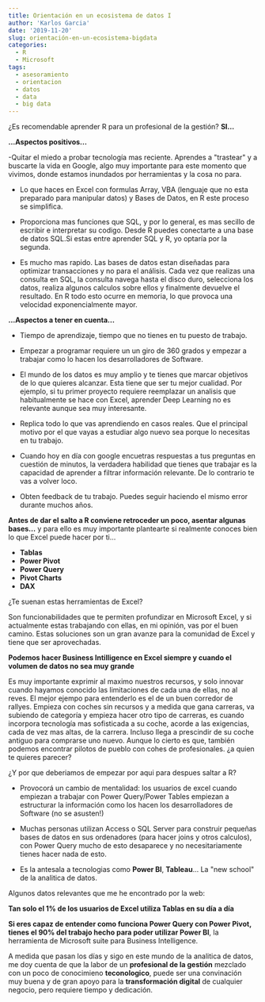 ```yaml
---
title: Orientación en un ecosistema de datos I
author: 'Karlos Garcia'
date: '2019-11-20'
slug: orientación-en-un-ecosistema-bigdata
categories:
  - R
  - Microsoft
tags:
  - asesoramiento
  - orientacion
  - datos
  - data
  - big data
---
```


¿Es recomendable aprender R para un profesional de la gestión? **SI...**

**...Aspectos positivos...**

-Quitar el miedo a probar tecnología mas reciente. Aprendes a "trastear" y a buscarte la vida en Google, algo muy importante para este momento que vivimos, donde estamos inundados por herramientas y la cosa no para.

- Lo que haces en Excel con formulas Array, VBA (lenguaje que no esta preparado para manipular datos) y Bases de Datos, en R este proceso se simplifica.

- Proporciona mas funciones que SQL, y por lo general, es mas secillo de escribir e interpretar su codigo. Desde R puedes conectarte a una base de datos SQL.Si estas entre aprender SQL y R, yo optaría por la segunda.  

- Es mucho mas rapido. Las bases de datos estan diseñadas para optimizar transacciones y no para el análisis. Cada vez que realizas una consulta en SQL, la consulta navega hasta el disco duro, selecciona los datos, realiza algunos calculos sobre ellos y finalmente devuelve el resultado. En R todo esto ocurre en memoria, lo que provoca una velocidad exponencialmente mayor.

**...Aspectos a tener en cuenta...**

- Tiempo de aprendizaje, tiempo que no tienes en tu puesto de trabajo.

- Empezar a programar requiere un un giro de 360 grados y empezar a trabajar como lo hacen los desarrolladores de Software.

- El mundo de los datos es muy amplio y te tienes que marcar objetivos de lo que quieres alcanzar. Esta tiene que ser tu mejor cualidad. Por ejemplo, si tu primer proyecto requiere reemplazar un analisis que habitualmente se hace con Excel, aprender Deep Learning no es relevante aunque sea muy interesante.

- Replica todo lo que vas aprendiendo en casos reales. Que el principal motivo por el que vayas a estudiar algo nuevo sea porque lo necesitas en tu trabajo.

- Cuando hoy en día con google encuetras respuestas a tus preguntas en cuestión de minutos, la verdadera habilidad que tienes que trabajar es la capacidad de aprender a filtrar información relevante. De lo contrario te vas a volver loco.

- Obten feedback de tu trabajo. Puedes seguir haciendo el mismo error durante muchos años.


**Antes de dar el salto a R conviene retroceder un poco, asentar algunas bases...** y para ello es muy importante plantearte si realmente conoces bien lo que Excel puede hacer por ti...

- **Tablas**
- **Power Pivot**
- **Power Query**
- **Pivot Charts**
- **DAX**

¿Te suenan estas herramientas de Excel?

Son funcionabilidades que te permiten profundizar en Microsoft Excel, y si actualmente estas trabajando con ellas, en mi opinión, vas por el buen camino. Estas soluciones son un gran avanze para la comunidad de Excel y tiene que ser aprovechadas.

**Podemos hacer Business Intilligence en Excel siempre y cuando el volumen de datos no sea muy grande**

Es muy importante exprimir al maximo nuestros recursos, y solo innovar cuando hayamos conocido las limitaciones de cada una de ellas, no al reves. El mejor ejempo para entenderlo es el de un buen corredor de rallyes. Empieza con coches sin recursos y a medida que gana carreras, va subiendo de categoría y empieza hacer otro tipo de carreras, es cuando incorpora tecnología mas sofisticada a su coche, acorde a las exigencias, cada de vez mas altas, de la carrera. Incluso llega a prescindir de su coche antiguo para comprarse uno nuevo. Aunque lo cierto es que, también podemos encontrar pilotos de pueblo con cohes de profesionales. ¿a quien te quieres parecer?

¿Y por que deberiamos de empezar por aqui para despues saltar a R?

- Provocorá un cambio de mentalidad: los usuarios de excel cuando empiezan a trabajar con Power Query/Power Tables empiezan a estructurar la información como los hacen los desarrolladores de Software (no se asusten!)

- Muchas personas utilizan Access o SQL Server para construir pequeñas bases de datos en sus ordenadores (para hacer joins y otros calculos), con Power Query mucho de esto desaparece y no necesitariamente tienes hacer nada de esto.

- Es la antesala a tecnologias como **Power BI**, **Tableau**... La "new school" de la analitica de datos.

Algunos datos relevantes que me he encontrado por la web:

**Tan solo el 1% de los usuarios de Excel utiliza Tablas en su día a día**

**Si eres capaz de entender como funciona Power Query con Power Pivot, tienes el 90% del trabajo hecho para poder utilizar Power BI**, la herramienta de Microsoft suite para Business Intelligence.

A medida que pasan los días y sigo en este mundo de la analitica de datos, me doy cuenta de que la labor de un **profesional de la gestión** mezclado con un poco de conocimieno **teconologico**, puede ser una convinación muy buena y de gran apoyo para la **transformación digital** de cualquier negocio, pero requiere tiempo y dedicación.
